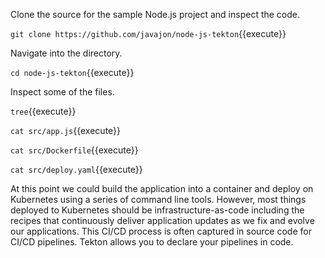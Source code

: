 Clone the source for the sample Node.js project and inspect the code.

`git clone https://github.com/javajon/node-js-tekton`{{execute}}

Navigate into the directory.

`cd node-js-tekton`{{execute}}

Inspect some of the files.

`tree`{{execute}}

`cat src/app.js`{{execute}}

`cat src/Dockerfile`{{execute}}

`cat src/deploy.yaml`{{execute}}

At this point we could build the application into a container and deploy on Kubernetes using a series of command line tools. However, most things deployed to Kubernetes should be infrastructure-as-code including the recipes that continuously deliver application updates as we fix and evolve our applications. This CI/CD process is often captured in source code for CI/CD pipelines. Tekton allows you to declare your pipelines in code.
